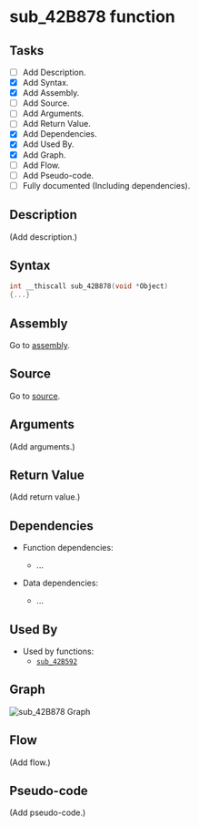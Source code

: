 # sub_42B878 function

## Tasks

- [ ] Add Description.
- [X] Add Syntax.
- [X] Add Assembly.
- [ ] Add Source.
- [ ] Add Arguments.
- [ ] Add Return Value.
- [X] Add Dependencies.
- [X] Add Used By.
- [X] Add Graph.
- [ ] Add Flow.
- [ ] Add Pseudo-code.
- [ ] Fully documented (Including dependencies).

## Description

(Add description.)

## Syntax

```c
int __thiscall sub_42B878(void *Object)
{...}
```

## Assembly

Go to [assembly](../asm/sub_42B878.asm).

## Source

Go to [source](../cc/sub_42B878.cc).

## Arguments

(Add arguments.)

## Return Value

(Add return value.)

## Dependencies

* Function dependencies:
  * ...


* Data dependencies:
  * ...

## Used By

* Used by functions:
  * [`sub_42B592`](../md/sub_42B592.md)

## Graph

![sub_42B878 Graph](../svg/sub_42B878.svg "sub_42B878 Graph")

## Flow

(Add flow.)

## Pseudo-code

(Add pseudo-code.)
